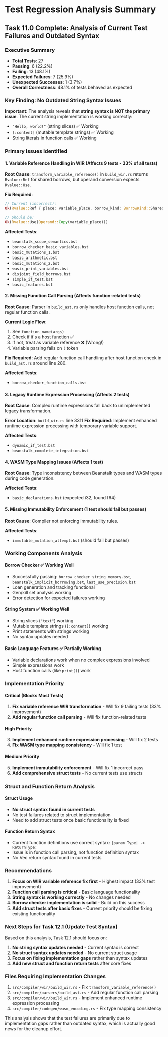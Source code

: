 # Test Regression Analysis Summary

## Task 11.0 Complete: Analysis of Current Test Failures and Outdated Syntax

### Executive Summary
- **Total Tests**: 27
- **Passing**: 6 (22.2%)
- **Failing**: 13 (48.1%) 
- **Expected Failures**: 7 (25.9%)
- **Unexpected Successes**: 1 (3.7%)
- **Overall Correctness**: 48.1% of tests behaved as expected

### Key Finding: No Outdated String Syntax Issues
**Important**: The analysis reveals that **string syntax is NOT the primary issue**. The current string implementation is working correctly:
- `"Hello, world!"` (string slices) ✅ Working
- `[:content]` (mutable template strings) ✅ Working  
- String literals in function calls ✅ Working

### Primary Issues Identified

#### 1. Variable Reference Handling in WIR (Affects 9 tests - 33% of all tests)
**Root Cause**: `transform_variable_reference()` in `build_wir.rs` returns `Rvalue::Ref` for shared borrows, but operand conversion expects `Rvalue::Use`.

**Fix Required**: 
```rust
// Current (incorrect):
Ok(Rvalue::Ref { place: variable_place, borrow_kind: BorrowKind::Shared })

// Should be:
Ok(Rvalue::Use(Operand::Copy(variable_place)))
```

**Affected Tests**:
- `beanstalk_scope_semantics.bst`
- `borrow_checker_basic_variables.bst` 
- `basic_mutations_1.bst`
- `basic_arithmetic.bst`
- `basic_mutations_2.bst`
- `wasix_print_variables.bst`
- `disjoint_field_borrows.bst`
- `simple_if_test.bst`
- `basic_features.bst`

#### 2. Missing Function Call Parsing (Affects function-related tests)
**Root Cause**: Parser in `build_ast.rs` only handles host function calls, not regular function calls.

**Current Logic Flow**:
1. See `function_name(args)` 
2. Check if it's a host function ✅
3. If not, treat as variable reference ❌ (Wrong!)
4. Variable parsing fails on `(` token

**Fix Required**: Add regular function call handling after host function check in `build_ast.rs` around line 280.

**Affected Tests**:
- `borrow_checker_function_calls.bst`

#### 3. Legacy Runtime Expression Processing (Affects 2 tests)
**Root Cause**: Complex runtime expressions fall back to unimplemented legacy transformation.

**Error Location**: `build_wir.rs` line 3311
**Fix Required**: Implement enhanced runtime expression processing with temporary variable support.

**Affected Tests**:
- `dynamic_if_test.bst`
- `beanstalk_complete_integration.bst`

#### 4. WASM Type Mapping Issues (Affects 1 test)
**Root Cause**: Type inconsistency between Beanstalk types and WASM types during code generation.

**Affected Tests**:
- `basic_declarations.bst` (expected i32, found f64)

#### 5. Missing Immutability Enforcement (1 test should fail but passes)
**Root Cause**: Compiler not enforcing immutability rules.

**Affected Tests**:
- `immutable_mutation_attempt.bst` (should fail but passes)

### Working Components Analysis

#### Borrow Checker ✅ Working Well
- Successfully passing: `borrow_checker_string_memory.bst`, `beanstalk_implicit_borrowing.bst`, `last_use_precision.bst`
- Loan generation and tracking functional
- Gen/kill set analysis working
- Error detection for expected failures working

#### String System ✅ Working Well  
- String slices (`"text"`) working
- Mutable template strings (`[:content]`) working
- Print statements with strings working
- No syntax updates needed

#### Basic Language Features ✅ Partially Working
- Variable declarations work when no complex expressions involved
- Simple expressions work
- Host function calls (like `print()`) work

### Implementation Priority

#### Critical (Blocks Most Tests)
1. **Fix variable reference WIR transformation** - Will fix 9 failing tests (33% improvement)
2. **Add regular function call parsing** - Will fix function-related tests

#### High Priority  
3. **Implement enhanced runtime expression processing** - Will fix 2 tests
4. **Fix WASM type mapping consistency** - Will fix 1 test

#### Medium Priority
5. **Implement immutability enforcement** - Will fix 1 incorrect pass
6. **Add comprehensive struct tests** - No current tests use structs

### Struct and Function Return Analysis

#### Struct Usage
- **No struct syntax found in current tests**
- No test failures related to struct implementation
- Need to add struct tests once basic functionality is fixed

#### Function Return Syntax
- Current function definitions use correct syntax: `|param Type| -> ReturnType:`
- Issue is in function call parsing, not function definition syntax
- No Vec<Arg> return syntax found in current tests

### Recommendations

1. **Focus on WIR variable reference fix first** - Highest impact (33% test improvement)
2. **Function call parsing is critical** - Basic language functionality
3. **String syntax is working correctly** - No changes needed
4. **Borrow checker implementation is solid** - Build on this success
5. **Add struct tests after basic fixes** - Current priority should be fixing existing functionality

### Next Steps for Task 12.1 (Update Test Syntax)

Based on this analysis, Task 12.1 should focus on:
1. **No string syntax updates needed** - Current syntax is correct
2. **No struct syntax updates needed** - No current struct usage
3. **Focus on fixing implementation gaps** rather than syntax updates
4. **Add new struct and function return tests** after core fixes

### Files Requiring Implementation Changes

1. `src/compiler/wir/build_wir.rs` - Fix `transform_variable_reference()` 
2. `src/compiler/parsers/build_ast.rs` - Add regular function call parsing
3. `src/compiler/wir/build_wir.rs` - Implement enhanced runtime expression processing
4. `src/compiler/codegen/wasm_encoding.rs` - Fix type mapping consistency

This analysis shows that the test failures are primarily due to implementation gaps rather than outdated syntax, which is actually good news for the cleanup effort.